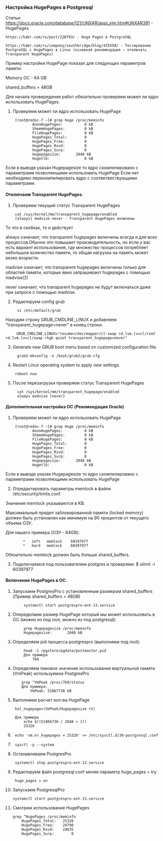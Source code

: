 ### Настройка HugePages в Postgresql

Статьи:
    https://docs.oracle.com/database/121/UNXAR/appi_vlm.htm#UNXAR391 - HugePages
    
    https://habr.com/ru/post/228793/ - Huge Pages в PostgreSQL
    
    https://habr.com/ru/company/southbridge/blog/435558/ - Тестирование PostgreSQL с HugePages в Linux (основная рекомендация — отключать Transparent HugePages)
    

Пример настройки HugePage показал для следующих параметров памяти:

Memory OC - 64 GB

shared_buffers = 48GB

Для начала провередения работ обязательно проверяем можел ли ядро использовать HugePages.

1. Проверяем может ли ядро использовать HugePage

        [root@redoc-7 ~]# grep Huge /proc/meminfo
                AnonHugePages:          0 kB
                ShmemHugePages:         0 kB
                FileHugePages:          0 kB
                HugePages_Total:        0
                HugePages_Free:         0
                HugePages_Rsvd:         0
                HugePages_Surp:         0
                Hugepagesize:       2048 kB
                Hugetlb:                0 kB

Если в выводе указан Hugepagesize то ядро скомпелировано с параметрами позволяющими использовать HugePage 
Если нет необходимо перекомпилировать ядро с соответвествующими параметрами.    

#### Отключаем Transparent HugePages.

1. Проверяем текущий статус Transparent HugePages

        cat /sys/kernel/mm/transparent_hugepage/enabled
        [always] madvise never - Transparent HugePages включены
    
То что в скобках, то и действует

always означает, что transparent hugepages включены всегда и для всех процессов.Обычно это повышает производительность, но если у вас есть вариант использования, где множество процессов потребляет небольшое количество памяти, то общая нагрузка на память может резко возрасти.

madvise означает, что transparent hugepages включены только для областей памяти, которые явно запрашивают hugepages с помощью madvise(2)

never означает, что transparent hugepages не будут включаться даже при запросе с помощью madvise. 


2. Редактируем  config grub

         vi /etc/default/grub

Находим строку  GRUB_CMDLINE_LINUX и добавляем "transparent_hugepage=never" в конец строки.

         GRUB_CMDLINE_LINUX="resume=/dev/mapper/cl-swap rd.lvm.lv=cl/root rd.lvm.lv=cl/swap rhgb quiet transparent_hugepage=never"

3. Generate new GRUB boot menu based on customized configuration file.

         grub2-mkconfig -o /boot/grub2/grub.cfg
    
4. Restart Linux operating system to apply new settings.

        reboot now

5. После перезагрузки проверяем статус Transparent HugePages

         cat /sys/kernel/mm/transparent_hugepage/enabled
         always madvise [never]
    
#### Дополнительная настройка OC (Рекомендация Oracle)

1. Проверяем может ли ядро использовать HugePage

        [root@redoc-7 ~]# grep Huge /proc/meminfo
                AnonHugePages:          0 kB
                ShmemHugePages:         0 kB
                FileHugePages:          0 kB
                HugePages_Total:        0
                HugePages_Free:         0
                HugePages_Rsvd:         0
                HugePages_Surp:         0
                Hugepagesize:       2048 kB
                Hugetlb:                0 kB

Если в выводе указан Hugepagesize то ядро скомпелировано с параметрами позволяющими использовать HugePage 

2. Отредактировать параметры memlock в файле /etc/security/limits.conf.

Значения memlock указываются в KB. 

Максимальный предел заблокированной памяти (locked memory) должен быть установлен как минимум на 90 процентов от текущего объема ОЗУ.
 
 Для нашего примера (ОЗУ - 64GB):
 
            *   soft   memlock    60397977
            *   hard   memlock    60397977

Обязательно memlock должен быть больше shared_buffers.

3. Подключаемся под пользователем postgres и проверяем:
             $ ulimit -l
                60397977

#### Включение HugePages в ОС.

1. Запускаем PostgresPro с установленным размером  shared_buffers (Пример shared_buffers = 48GB)
 
            systemctl start postgrespro-ent-13.service 
    
2. Опеределаем размер HugePage который мы может использовать в OC (можно из под root, можно из под postgresql):

            grep Hugepagesize /proc/meminfo
            Hugepagesize:       2048 kB


3. Определяем pid процесса postgrespro (выполняем под root):
 
            head -1 /pgstore/pgdata/postmaster.pid 
            Для примера
                769
        
4.  Определяем пиковое значение использования виртуальной памяти (VmPeak) используемое PostgresPro

            grep ^VmPeak /proc/769/status
            Для примера:
                VmPeak: 51867736 kB

5. Выполняем расчет кол-ва HugePage 

        kol_hugepage=(VmPeak/Hugepagesize +1)
    
        Для примера
            echo $((51866736 / 2048 + 1))
            25326
    
6. 
        echo 'vm.nr_hugepages = 25326' >> /etc/sysctl.d/30-postgresql.conf

7. 
        sysctl -p --system

8. Останавливаем PostgresPro

        systemctl stop postgrespro-ent-13.service
        
9. Редактируем файл postgresql.conf меняя параметр huge_pages = try

        huge_pages = on
    
10. Запускаем PostgresqlPro

        systemctl start postgrespro-ent-13.service 
    
11. Смотрим использование HugePages
    
        grep ^HugePages /proc/meminfo
            HugePages_Total:   25326
            HugePages_Free:    24790
            HugePages_Rsvd:    24635
            HugePages_Surp:        0
      
